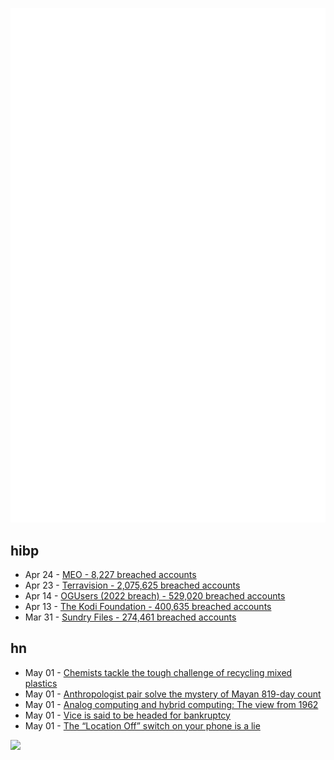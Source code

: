 ![Metrics](https://raw.githubusercontent.com/phixion/phixion/master/metrics.svg)

## hibp

<!--
for https://github.com/phixion/phixion/blob/main/.github/workflows/feeds.yml
-->
<!--START_SECTION:haveibeenpwnd-->
- Apr 24 - [MEO - 8,227 breached accounts](https://haveibeenpwned.com/PwnedWebsites#MEO)
- Apr 23 - [Terravision - 2,075,625 breached accounts](https://haveibeenpwned.com/PwnedWebsites#Terravision)
- Apr 14 - [OGUsers (2022 breach) - 529,020 breached accounts](https://haveibeenpwned.com/PwnedWebsites#OGUsers2022)
- Apr 13 - [The Kodi Foundation - 400,635 breached accounts](https://haveibeenpwned.com/PwnedWebsites#KodiFoundation)
- Mar 31 - [Sundry Files - 274,461 breached accounts](https://haveibeenpwned.com/PwnedWebsites#SundryFiles)
<!--END_SECTION:haveibeenpwnd-->

## hn

<!--
for https://github.com/phixion/phixion/blob/main/.github/workflows/feeds.yml
-->
<!--START_SECTION:hn-->
- May 01 - [Chemists tackle the tough challenge of recycling mixed plastics](https://phys.org/news/2023-04-chemists-tackle-tough-recycling-plastics.html)
- May 01 - [Anthropologist pair solve the mystery of Mayan 819-day count](https://phys.org/news/2023-04-anthropologist-pair-mystery-mayan-day.html)
- May 01 - [Analog computing and hybrid computing: The view from 1962](https://statmodeling.stat.columbia.edu/2023/05/01/analog-computing-and-hybrid-computing-the-view-from-1962/)
- May 01 - [Vice is said to be headed for bankruptcy](https://www.nytimes.com/2023/05/01/business/media/vice-bankruptcy.html)
- May 01 - [The “Location Off” switch on your phone is a lie](https://gabrielsieben.tech/2023/05/01/the-location-off-switch-on-your-phone-is-a-lie/)
<!--END_SECTION:hn-->

<!--
for https://yhype.me
-->
![](https://hit.yhype.me/github/profile?user_id=13013670)
